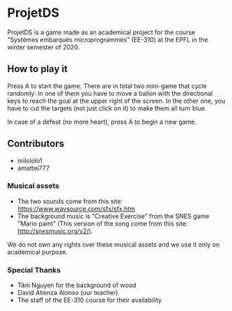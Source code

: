 ProjetDS
========

ProjetDS is a game made as an academical project for the course "Systèmes embarqués microprogrammés" (EE-310) at the EPFL in the winter semester of 2020.

How to play it
--------------

Press A to start the game.
There are in total two mini-game that cycle randomly:
In one of them you have to move a ballon with the directional keys to reach the goal at the upper right of the screen.
In the other one, you have to cut the targets (not just click on it) to make them all turn blue.

In case of a defeat (no more heart), press A to begin a new game.


Contributors
------------

- milololo1
- amattei777

### Musical assets

- The two sounds come from this site: https://www.wavsource.com/sfx/sfx.htm
- The background music is "Creative Exercise" from the SNES game "Mario paint" (This version of the song come from this site: http://snesmusic.org/v2/).

We do not own any rights over these musical assets and we use it only on academical purpose.

### Special Thanks

- Tâm Nguyen for the background of wood
- David Atienza Alonso (our teacher)
- The staff of the EE-310 course for their availability
